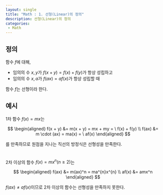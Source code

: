 ```yaml
---
layout: single
title: "Math : 1. 선형(Linear)의 정의"
description: 선형(Linear)의 정의
categories:
 - Math
---
```


## 정의

함수 $f$에 대해,

- 임의의 수 $x,y$가 $f(x + y) = f(x) + f(y)$가 항상 성립하고
- 임의의 수 $x,a$가 $f(ax) = af(x)$가 항상 성립할 때

함수 $f$는 선형이라 한다.

## 예시

1차 함수 $f(x) = mx$는

$$
\begin{aligned} f(x + y) &= m(x + y) = mx + my = \ f(x) + f(y) \\ f(ax) &= m \cdot (ax) = ma(x) = \ af(x) \end{aligned}
$$

를 만족하므로 원점을 지나는 직선의 방정식은 선형성을 만족한다.

<div style="line-height : 0.7">
<br/>
</div>

2차 이상의 함수 $f(x) = mx^n(n\ge2)$는

$$
\begin{aligned} f(ax) &= m(ax)^n = ma^{n}x^{n} \\ af(x) &= amx^n \end{aligned}
$$

$f(ax) \neq af(x)$이므로 2차 이상의 함수는 선형성을 만족하지 못한다.